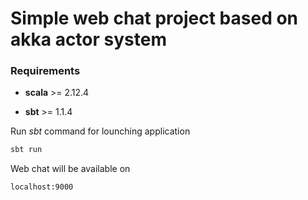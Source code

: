 # Simple web chat project based on akka actor system

### Requirements

* **scala** >= 2.12.4

* **sbt** >= 1.1.4


Run *sbt* command for lounching application

```scala
sbt run
```

Web chat will be available on 

`localhost:9000`
